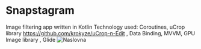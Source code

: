 # Snapstagram
Image filtering app written in Kotlin
Technology used:
Coroutines,
uCrop library https://github.com/krokyze/uCrop-n-Edit ,
Data Binding,
MVVM,
GPU Image library ,
Glide
![Naslovna](https://user-images.githubusercontent.com/69019613/161066007-dd681a94-ddb5-4b83-8cc4-136c11f4a375.jpg)

